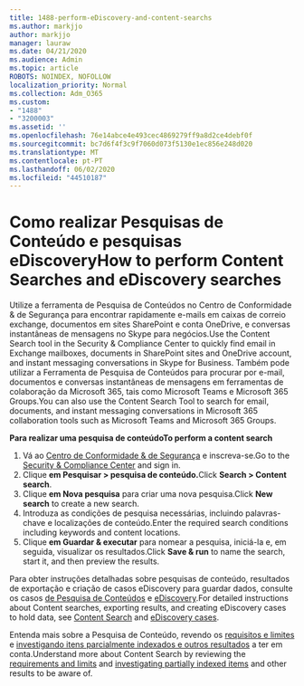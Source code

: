 ```yaml
---
title: 1488-perform-eDiscovery-and-content-searchs
ms.author: markjjo
author: markjjo
manager: lauraw
ms.date: 04/21/2020
ms.audience: Admin
ms.topic: article
ROBOTS: NOINDEX, NOFOLLOW
localization_priority: Normal
ms.collection: Adm_O365
ms.custom:
- "1488"
- "3200003"
ms.assetid: ''
ms.openlocfilehash: 76e14abce4e493cec4869279ff9a8d2ce4debf0f
ms.sourcegitcommit: bc7d6f4f3c9f7060d073f5130e1ec856e248d020
ms.translationtype: MT
ms.contentlocale: pt-PT
ms.lasthandoff: 06/02/2020
ms.locfileid: "44510187"
---
```

# <a name="how-to-perform-content-searches-and-ediscovery-searches"></a><span data-ttu-id="3e00f-102">Como realizar Pesquisas de Conteúdo e pesquisas eDiscovery</span><span class="sxs-lookup"><span data-stu-id="3e00f-102">How to perform Content Searches and eDiscovery searches</span></span>

<span data-ttu-id="3e00f-103">Utilize a ferramenta de Pesquisa de Conteúdos no Centro de Conformidade & de Segurança para encontrar rapidamente e-mails em caixas de correio exchange, documentos em sites SharePoint e conta OneDrive, e conversas instantâneas de mensagens no Skype para negócios.</span><span class="sxs-lookup"><span data-stu-id="3e00f-103">Use the Content Search tool in the Security & Compliance Center to quickly find email in Exchange mailboxes, documents in SharePoint sites and OneDrive account, and instant messaging conversations in Skype for Business.</span></span> <span data-ttu-id="3e00f-104">Também pode utilizar a Ferramenta de Pesquisa de Conteúdos para procurar por e-mail, documentos e conversas instantâneas de mensagens em ferramentas de colaboração da Microsoft 365, tais como Microsoft Teams e Microsoft 365 Groups.</span><span class="sxs-lookup"><span data-stu-id="3e00f-104">You can also use the Content Search Tool to search for email, documents, and instant messaging conversations in Microsoft 365 collaboration tools such as Microsoft Teams and Microsoft 365 Groups.</span></span>

<span data-ttu-id="3e00f-105">**Para realizar uma pesquisa de conteúdo**</span><span class="sxs-lookup"><span data-stu-id="3e00f-105">**To perform a content search**</span></span>

1. <span data-ttu-id="3e00f-106">Vá ao [Centro de Conformidade & de Segurança](https://protection.office.com) e inscreva-se.</span><span class="sxs-lookup"><span data-stu-id="3e00f-106">Go to the [Security & Compliance Center](https://protection.office.com) and sign in.</span></span>
2. <span data-ttu-id="3e00f-107">Clique **em Pesquisar > pesquisa de conteúdo.**</span><span class="sxs-lookup"><span data-stu-id="3e00f-107">Click **Search > Content search**.</span></span>
3. <span data-ttu-id="3e00f-108">Clique **em Nova pesquisa** para criar uma nova pesquisa.</span><span class="sxs-lookup"><span data-stu-id="3e00f-108">Click **New search** to create a new search.</span></span>
4. <span data-ttu-id="3e00f-109">Introduza as condições de pesquisa necessárias, incluindo palavras-chave e localizações de conteúdo.</span><span class="sxs-lookup"><span data-stu-id="3e00f-109">Enter the required search conditions including keywords and content locations.</span></span>  
5. <span data-ttu-id="3e00f-110">Clique **em Guardar & executar** para nomear a pesquisa, iniciá-la e, em seguida, visualizar os resultados.</span><span class="sxs-lookup"><span data-stu-id="3e00f-110">Click **Save & run** to name the search, start it, and then preview the results.</span></span>

<span data-ttu-id="3e00f-111">Para obter instruções detalhadas sobre pesquisas de conteúdo, resultados de exportação e criação de casos eDiscovery para guardar dados, consulte os casos [de Pesquisa de Conteúdos](https://docs.microsoft.com/microsoft-365/compliance/content-search) e [eDiscovery](https://docs.microsoft.com/microsoft-365/compliance/ediscovery-cases).</span><span class="sxs-lookup"><span data-stu-id="3e00f-111">For detailed instructions about Content searches, exporting results, and creating eDiscovery cases to hold data, see [Content Search](https://docs.microsoft.com/microsoft-365/compliance/content-search) and [eDiscovery cases](https://docs.microsoft.com/microsoft-365/compliance/ediscovery-cases).</span></span>

<span data-ttu-id="3e00f-112">Entenda mais sobre a Pesquisa de Conteúdo, revendo os [requisitos e limites](https://docs.microsoft.com/microsoft-365/compliance/limits-for-content-search) e [investigando itens parcialmente indexados e outros resultados](https://docs.microsoft.com/microsoft-365/compliance/investigating-partially-indexed-items-in-ediscovery) a ter em conta.</span><span class="sxs-lookup"><span data-stu-id="3e00f-112">Understand more about Content Search by reviewing the [requirements and limits](https://docs.microsoft.com/microsoft-365/compliance/limits-for-content-search) and  [investigating partially indexed items](https://docs.microsoft.com/microsoft-365/compliance/investigating-partially-indexed-items-in-ediscovery) and other results to be aware of.</span></span>